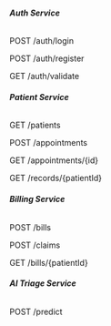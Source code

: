 ###### **Auth Service**

POST /auth/login

POST /auth/register

GET  /auth/validate



###### **Patient Service**

GET  /patients

POST /appointments

GET  /appointments/{id}

GET  /records/{patientId}



###### **Billing Service**

POST /bills

POST /claims

GET  /bills/{patientId}



###### **AI Triage Service**

POST /predict

